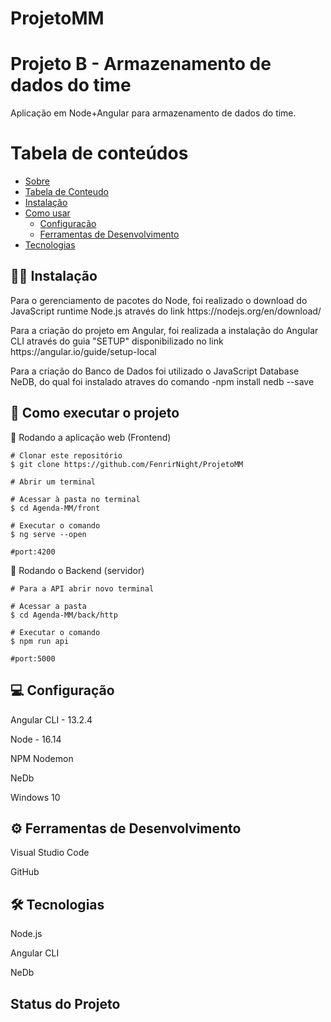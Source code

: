 # ProjetoMM
<h1 align:center> Projeto B - Armazenamento de dados do time </h1>
<p align:center> Aplicação em Node+Angular para armazenamento de dados do time. </p>

Tabela de conteúdos
=================
<!--ts-->
   * [Sobre](#Sobre)
   * [Tabela de Conteudo](#tabela-de-conteudo)
   * [Instalação](#instalacao)
   * [Como usar](#como-usar)
      * [Configuração](#configuracao)
      * [Ferramentas de Desenvolvimento](#ferramentas-de-desenvolvimentos)
   * [Tecnologias](#tecnologias)
<!--te-->

<h2 align:center>👨‍💻 Instalação </h2>

<p>Para o gerenciamento de pacotes do Node, foi realizado o download do JavaScript runtime Node.js através do link https://nodejs.org/en/download/</p>
<p>Para a criação do projeto em Angular, foi realizada a instalação do Angular CLI através do guia "SETUP" disponibilizado no link  https://angular.io/guide/setup-local</p>
<p>Para a criação do Banco de Dados foi utilizado o JavaScript Database NeDB, do qual foi instalado atraves do comando -npm install nedb --save

<h2 align:center>🚀 Como executar o projeto</h2>

🧭 Rodando a aplicação web (Frontend)
```
# Clonar este repositório
$ git clone https://github.com/FenrirNight/ProjetoMM

# Abrir um terminal

# Acessar à pasta no terminal 
$ cd Agenda-MM/front

# Executar o comando 
$ ng serve --open

#port:4200
```

🎲 Rodando o Backend (servidor)
```
# Para a API abrir novo terminal

# Acessar a pasta 
$ cd Agenda-MM/back/http

# Executar o comando 
$ npm run api

#port:5000
```
<h2 align:center>💻 Configuração </h2>
<p>Angular CLI - 13.2.4</p>
<p>Node - 16.14</p>
<p>NPM Nodemon</p>
<p>NeDb</p>
<p>Windows 10</p>

<h2 align:center>⚙️ Ferramentas de Desenvolvimento</h2>
<p>Visual Studio Code</p>
<p>GitHub</p>

<h2 align:center>🛠 Tecnologias</h2>
<p>Node.js</p>
<p>Angular CLI</p>
<p>NeDb</p>

 <h2 align:center> Status do Projeto </h2>
<h2 align:center>

